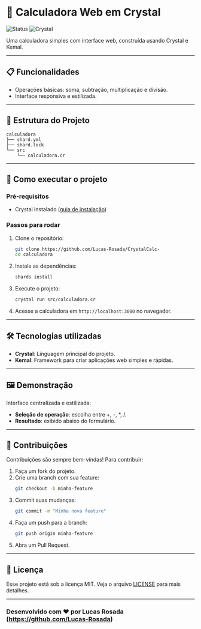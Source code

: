 # 🚀 Calculadora Web em Crystal

![Status](https://img.shields.io/badge/Status-Conclu%C3%ADdo-brightgreen) ![Crystal](https://img.shields.io/badge/Crystal-Language-green)

Uma calculadora simples com interface web, construída usando Crystal e Kemal.

---

## 📋 Funcionalidades

- Operações básicas: soma, subtração, multiplicação e divisão.
- Interface responsiva e estilizada.

---

## 📁 Estrutura do Projeto

```
calculadora
├── shard.yml
├── shard.lock
└── src
    └── calculadora.cr
```

---

## 🚀 Como executar o projeto

### Pré-requisitos

- Crystal instalado ([guia de instalação](https://crystal-lang.org/install/))

### Passos para rodar

1. Clone o repositório:
   ```bash
   git clone https://github.com/Lucas-Rosada/CrystalCalc-
   cd calculadora
   ```

2. Instale as dependências:
   ```bash
   shards install
   ```

3. Execute o projeto:
   ```bash
   crystal run src/calculadora.cr
   ```

4. Acesse a calculadora em `http://localhost:3000` no navegador.

---

## 🛠️ Tecnologias utilizadas

- **Crystal**: Linguagem principal do projeto.
- **Kemal**: Framework para criar aplicações web simples e rápidas.

---

## 🖼️ Demonstração

Interface centralizada e estilizada:

- **Seleção de operação**: escolha entre +, -, *, /.
- **Resultado**: exibido abaixo do formulário.

---

## 🤝 Contribuições

Contribuições são sempre bem-vindas! Para contribuir:

1. Faça um fork do projeto.
2. Crie uma branch com sua feature:
   ```bash
   git checkout -b minha-feature
   ```
3. Commit suas mudanças:
   ```bash
   git commit -m "Minha nova feature"
   ```
4. Faça um push para a branch:
   ```bash
   git push origin minha-feature
   ```
5. Abra um Pull Request.

---

## 📄 Licença

Esse projeto está sob a licença MIT. Veja o arquivo [LICENSE](LICENSE) para mais detalhes.

---

### Desenvolvido com ❤️ por Lucas Rosada (https://github.com/Lucas-Rosada)
